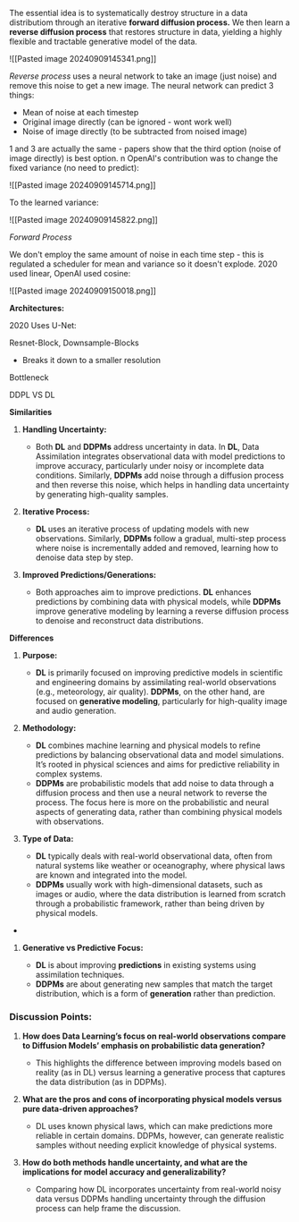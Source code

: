 The essential idea is to systematically destroy structure in a data distributiom through an iterative **forward diffusion process.** We then learn a **reverse diffusion process** that restores structure in data, yielding a highly flexible and tractable generative model of the data.


![[Pasted image 20240909145341.png]]

*Reverse process* uses a neural network to take an image (just noise) and remove this noise to get a new image. The neural network can predict 3 things:

- Mean of noise at each timestep
- Original image directly (can be ignored - wont work well)
- Noise of image directly (to be subtracted from noised image)

1 and 3 are actually the same - papers show that the third option (noise of image directly) is best option. n 
OpenAI's contribution was to change the fixed variance (no need to predict):

![[Pasted image 20240909145714.png]]

To the learned variance:

![[Pasted image 20240909145822.png]]

*Forward Process*

We don't employ the same amount of noise in each time step - this is regulated a scheduler for mean and variance so it doesn't explode. 2020 used linear, OpenAI used cosine: 

![[Pasted image 20240909150018.png]]


**Architectures:**

2020 Uses U-Net:

Resnet-Block, Downsample-Blocks 
- Breaks it down to a smaller resolution 

Bottleneck 


DDPL VS DL

**Similarities**

1. **Handling Uncertainty:**
    
    - Both **DL** and **DDPMs** address uncertainty in data. In **DL**, Data Assimilation integrates observational data with model predictions to improve accuracy, particularly under noisy or incomplete data conditions. Similarly, **DDPMs** add noise through a diffusion process and then reverse this noise, which helps in handling data uncertainty by generating high-quality samples.
2. **Iterative Process:**
    
    - **DL** uses an iterative process of updating models with new observations. Similarly, **DDPMs** follow a gradual, multi-step process where noise is incrementally added and removed, learning how to denoise data step by step.
3. **Improved Predictions/Generations:**
    
    - Both approaches aim to improve predictions. **DL** enhances predictions by combining data with physical models, while **DDPMs** improve generative modeling by learning a reverse diffusion process to denoise and reconstruct data distributions.

**Differences**

1. **Purpose:**

    - **DL** is primarily focused on improving predictive models in scientific and engineering domains by assimilating real-world observations (e.g., meteorology, air quality). **DDPMs**, on the other hand, are focused on **generative modeling**, particularly for high-quality image and audio generation.

1. **Methodology:**
    
    - **DL** combines machine learning and physical models to refine predictions by balancing observational data and model simulations. It’s rooted in physical sciences and aims for predictive reliability in complex systems.
    - **DDPMs** are probabilistic models that add noise to data through a diffusion process and then use a neural network to reverse the process. The focus here is more on the probabilistic and neural aspects of generating data, rather than combining physical models with observations.

1. **Type of Data:**
    
    - **DL** typically deals with real-world observational data, often from natural systems like weather or oceanography, where physical laws are known and integrated into the model.
    - **DDPMs** usually work with high-dimensional datasets, such as images or audio, where the data distribution is learned from scratch through a probabilistic framework, rather than being driven by physical models.
-
1. **Generative vs Predictive Focus:**
    
    - **DL** is about improving **predictions** in existing systems using assimilation techniques.
    - **DDPMs** are about generating new samples that match the target distribution, which is a form of **generation** rather than prediction.

### Discussion Points:

1. **How does Data Learning’s focus on real-world observations compare to Diffusion Models’ emphasis on probabilistic data generation?**
    
    - This highlights the difference between improving models based on reality (as in DL) versus learning a generative process that captures the data distribution (as in DDPMs).
2. **What are the pros and cons of incorporating physical models versus pure data-driven approaches?**
    
    - DL uses known physical laws, which can make predictions more reliable in certain domains. DDPMs, however, can generate realistic samples without needing explicit knowledge of physical systems.
3. **How do both methods handle uncertainty, and what are the implications for model accuracy and generalizability?**
    
    - Comparing how DL incorporates uncertainty from real-world noisy data versus DDPMs handling uncertainty through the diffusion process can help frame the discussion.